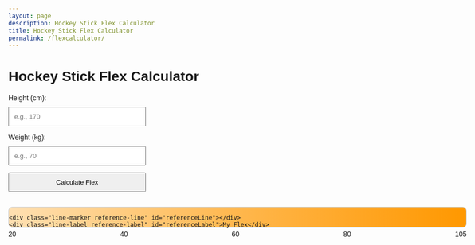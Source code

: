 ```yaml
---
layout: page
description: Hockey Stick Flex Calculator
title: Hockey Stick Flex Calculator
permalink: /flexcalculator/
---
```


# Hockey Stick Flex Calculator

<style>
    body {
        font-family: Arial, sans-serif;
        padding: 20px;
        max-width: 1000px;
        margin: auto;
    }

    input,
    button {
        display: block;
        padding: 10px;
        margin: 10px 0;
        width: 30%;
        box-sizing: border-box;
    }

    .result {
        margin-top: 20px;
        font-weight: bold;
    }

    .flex-chart {
        position: relative;
        margin-top: 30px;
        height: 40px;
        background: linear-gradient(
            to right,
            #ffe0b2,
            #ffcc80,
            #ffb74d,
            #ffa726,
            #ff9800
        );
        border: 1px solid #ccc;
        border-radius: 8px;
    }

    .flex-labels {
        display: flex;
        justify-content: space-between;
        margin-top: 5px;
        font-size: 14px;
    }

    .line-marker {
        position: absolute;
        top: 0;
        width: 2px;
        height: 100%;
        transform: translateX(-1px);
    }

    .line-label {
        position: absolute;
        top: -20px;
        font-size: 12px;
        transform: translateX(-50%);
    }

    .reference-line {
        background-color: blue;
    }

    .reference-label {
        color: blue;
    }

    .calc-line {
        background-color: red;
    }

    .calc-label {
        color: red;
    }
</style>

<label for="height">Height (cm):</label>
<input type="number" id="height" placeholder="e.g., 170" />

<label for="weight">Weight (kg):</label>
<input type="number" id="weight" placeholder="e.g., 70" />

<button onclick="calculateFlex()">Calculate Flex</button>

<div class="result" id="result"></div>

<div class="flex-chart" id="flexChart">
    <div class="line-marker calc-line" id="calcLine" style="display: none"></div>
    <div class="line-label calc-label" id="calcLabel" style="display: none">Calculated</div>

    <div class="line-marker reference-line" id="referenceLine"></div>
    <div class="line-label reference-label" id="referenceLabel">My Flex</div>

</div>

<div class="flex-labels">
    <span>20</span>
    <span>40</span>
    <span>60</span>
    <span>80</span>
    <span>105</span>
</div>

<script>
    const minFlex = 20;
    const maxFlex = 105;

    function calculateFlex() {
        const height = parseInt(document.getElementById("height").value);
        const weight = parseInt(document.getElementById("weight").value);
        const result = document.getElementById("result");
        const calcLine = document.getElementById("calcLine");
        const calcLabel = document.getElementById("calcLabel");
        const chart = document.getElementById("flexChart");

        if (isNaN(height) || isNaN(weight)) {
            result.textContent = "Please enter valid height and weight.";
            calcLine.style.display = "none";
            calcLabel.style.display = "none";
            return;
        }

        const zones = [
            { minH: 60, maxH: 122, minW: 25, maxW: 40, flex: 20 },
            { minH: 123, maxH: 135, minW: 30, maxW: 50, flex: 30 },
            { minH: 136, maxH: 148, minW: 35, maxW: 60, flex: 40 },
            { minH: 149, maxH: 161, minW: 40, maxW: 70, flex: 50 },
            { minH: 149, maxH: 161, minW: 55, maxW: 75, flex: 60 },
            { minH: 149, maxH: 161, minW: 65, maxW: 85, flex: 65 },
            { minH: 162, maxH: 174, minW: 50, maxW: 85, flex: 70 },
            { minH: 162, maxH: 174, minW: 60, maxW: 95, flex: 75 },
            { minH: 175, maxH: 187, minW: 65, maxW: 100, flex: 85 },
            { minH: 188, maxH: 200, minW: 80, maxW: 110, flex: 95 },
            { minH: 188, maxH: 200, minW: 90, maxW: 120, flex: 105 },
            { minH: 201, maxH: 250, minW: 90, maxW: 120, flex: 120 },
        ];

        const match = zones.find(
            (zone) =>
                height >= zone.minH &&
                height <= zone.maxH &&
                weight >= zone.minW &&
                weight <= zone.maxW,
        );

        if (match) {
            result.textContent = `Recommended Stick Flex: ${match.flex}`;

            const percent = (match.flex - minFlex) / (maxFlex - minFlex);
            const chartWidth = chart.clientWidth;
            const position = percent * chartWidth;

            calcLine.style.left = `${position}px`;
            calcLabel.style.left = `${position}px`;
            calcLine.style.display = "block";
            calcLabel.style.display = "block";
        } else {
            result.textContent = "No flex recommendation found for this combination.";
            calcLine.style.display = "none";
            calcLabel.style.display = "none";
        }
    }

    function positionReferenceLine() {
        requestAnimationFrame(() => {
            const chart = document.getElementById("flexChart");
            const referenceLine = document.getElementById("referenceLine");
            const referenceLabel = document.getElementById("referenceLabel");
            const myFlex = 82;

            const chartWidth = chart.clientWidth;
            if (chartWidth === 0) return;

            const percent = (myFlex - minFlex) / (maxFlex - minFlex);
            const position = percent * chartWidth;

            referenceLine.style.left = `${position}px`;
            referenceLabel.style.left = `${position}px`;
        });
    }

    window.onload = positionReferenceLine;
    window.onresize = () => {
        positionReferenceLine();

        const height = document.getElementById("height").value;
        const weight = document.getElementById("weight").value;

        if (height && weight) {
            calculateFlex();
        }
    };
</script>
